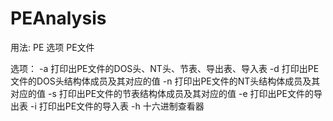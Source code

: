 # PEAnalysis
用法:
        PE 选项 PE文件

选项：
        -a      打印出PE文件的DOS头、NT头、节表、导出表、导入表
        -d      打印出PE文件的DOS头结构体成员及其对应的值
        -n      打印出PE文件的NT头结构体成员及其对应的值
        -s      打印出PE文件的节表结构体成员及其对应的值
        -e      打印出PE文件的导出表
        -i      打印出PE文件的导入表
        -h      十六进制查看器
